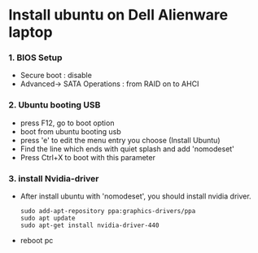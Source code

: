 # Install ubuntu on Dell Alienware laptop

### 1. BIOS Setup
  - Secure boot : disable
  - Advanced-> SATA Operations : from RAID on to AHCI
  
### 2. Ubuntu booting USB
  - press F12, go to boot option
  - boot from ubuntu booting usb
  - press 'e' to edit the menu entry you choose (Install Ubuntu)
  - Find the line which ends with quiet splash and add 'nomodeset'
  - Press Ctrl+X to boot with this parameter
  
### 3. install Nvidia-driver
  - After install ubuntu with 'nomodeset', you should install nvidia driver.
    ~~~
    sudo add-apt-repository ppa:graphics-drivers/ppa
    sudo apt update
    sudo apt-get install nvidia-driver-440
    ~~~
  - reboot pc
